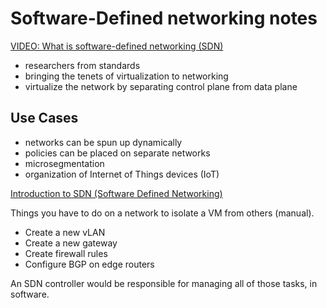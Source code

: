 # Software-Defined networking notes

[VIDEO: What is software-defined networking (SDN)](https://www.youtube.com/watch?v=Z5Gi2Bpd82M)

- researchers from standards
- bringing the tenets of virtualization to networking
- virtualize the network by separating control plane from data plane

## Use Cases

- networks can be spun up dynamically
- policies can be placed on separate networks
- microsegmentation
- organization of Internet of Things devices (IoT)

[Introduction to SDN (Software Defined Networking)](https://www.youtube.com/watch?v=WEdDQsyXT6E)

Things you have to do on a network to isolate a VM from others (manual).

- Create a new vLAN
- Create a new gateway
- Create firewall rules
- Configure BGP on edge routers

An SDN controller would be responsible for managing all of those tasks, in software.
